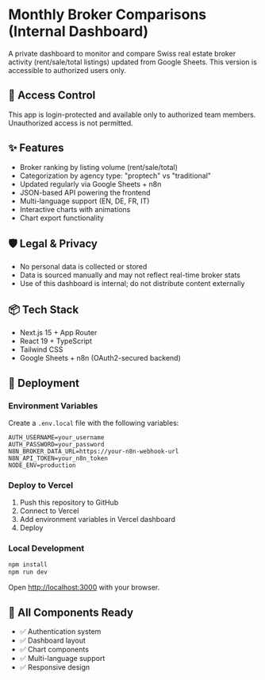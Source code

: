 # Monthly Broker Comparisons (Internal Dashboard)

A private dashboard to monitor and compare Swiss real estate broker activity (rent/sale/total listings) updated from Google Sheets. This version is accessible to authorized users only.

## 🔐 Access Control
This app is login-protected and available only to authorized team members. Unauthorized access is not permitted.

## ✨ Features
- Broker ranking by listing volume (rent/sale/total)
- Categorization by agency type: "proptech" vs "traditional"
- Updated regularly via Google Sheets + n8n
- JSON-based API powering the frontend
- Multi-language support (EN, DE, FR, IT)
- Interactive charts with animations
- Chart export functionality

## 🛡️ Legal & Privacy
- No personal data is collected or stored
- Data is sourced manually and may not reflect real-time broker stats
- Use of this dashboard is internal; do not distribute content externally

## 📦 Tech Stack
- Next.js 15 + App Router
- React 19 + TypeScript
- Tailwind CSS
- Google Sheets + n8n (OAuth2-secured backend)

## 🚀 Deployment

### Environment Variables
Create a `.env.local` file with the following variables:

```env
AUTH_USERNAME=your_username
AUTH_PASSWORD=your_password
N8N_BROKER_DATA_URL=https://your-n8n-webhook-url
N8N_API_TOKEN=your_n8n_token
NODE_ENV=production
```

### Deploy to Vercel
1. Push this repository to GitHub
2. Connect to Vercel
3. Add environment variables in Vercel dashboard
4. Deploy

### Local Development
```bash
npm install
npm run dev
```

Open [http://localhost:3000](http://localhost:3000) with your browser.

## 🎯 All Components Ready
- ✅ Authentication system
- ✅ Dashboard layout
- ✅ Chart components
- ✅ Multi-language support
- ✅ Responsive design
